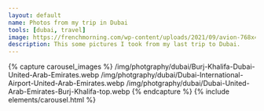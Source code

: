 ```yaml
---
layout: default 
name: Photos from my trip in Dubai
tools: [dubai, travel]
image: https://frenchmorning.com/wp-content/uploads/2021/09/avion-768x414.jpg
description: This some pictures I took from my last trip to Dubai.
---
```


{% capture carousel_images %}
/img/photgraphy/dubai/Burj-Khalifa-Dubai-United-Arab-Emirates.webp
/img/photgraphy/dubai/Dubai-International-Airport-United-Arab-Emirates.webp
/img/photgraphy/dubai/Dubai-United-Arab-Emirates-Burj-Khalifa-top.webp
{% endcapture %}
{% include elements/carousel.html %}
